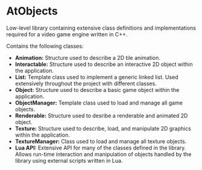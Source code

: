 # AtObjects

Low-level library containing extensive class definitions and implementations required for a video game engine written in C++.

Contains the following classes:
- **Animation:** Structure used to describe a 2D tile animation.
- **Interactable:** Structure used to describe an interactive 2D object within the application.
- **List:** Template class used to implement a generic linked list. Used extensively throughout the project with different classes.
- **Object:** Structure used to describe a basic game object within the application.
- **ObjectManager:** Template class used to load and manage all game objects. 
- **Renderable:** Structure used to desribe a renderable and animated 2D object.
- **Texture:** Structure used to describe, load, and manipulate 2D graphics within the application.
- **TextureManager:** Class used to load and manage all texture objects.
- **Lua API:** Extensive API for many of the classes defined in the library. Allows run-time interaction and manipulation of objects handled by the library using external scripts written in Lua.
